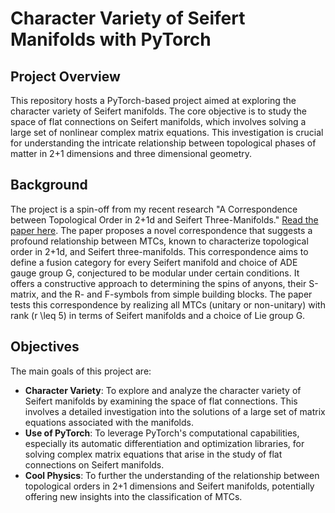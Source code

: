 # Character Variety of Seifert Manifolds with PyTorch

## Project Overview

This repository hosts a PyTorch-based project aimed at exploring the character variety of Seifert manifolds. The core objective is to study the space of flat connections on Seifert manifolds, which involves solving a large set of nonlinear complex matrix equations. This investigation is crucial for understanding the intricate relationship between topological phases of matter in 2+1 dimensions and three dimensional geometry.

## Background

The project is a spin-off from my recent research "A Correspondence between Topological Order in 2+1d and Seifert Three-Manifolds." [Read the paper here](https://arxiv.org/abs/2403.03973). The paper proposes a novel correspondence that suggests a profound relationship between MTCs, known to characterize topological order in 2+1d, and Seifert three-manifolds. This correspondence aims to define a fusion category for every Seifert manifold and choice of ADE gauge group G, conjectured to be modular under certain conditions. It offers a constructive approach to determining the spins of anyons, their S-matrix, and the R- and F-symbols from simple building blocks. The paper tests this correspondence by realizing all MTCs (unitary or non-unitary) with rank \(r \leq 5\) in terms of Seifert manifolds and a choice of Lie group G.

## Objectives

The main goals of this project are:

- **Character Variety**: To explore and analyze the character variety of Seifert manifolds by examining the space of flat connections. This involves a detailed investigation into the solutions of a large set of matrix equations associated with the manifolds.
- **Use of PyTorch**: To leverage PyTorch's computational capabilities, especially its automatic differentiation and optimization libraries, for solving complex matrix equations that arise in the study of flat connections on Seifert manifolds.
- **Cool Physics**: To further the understanding of the relationship between topological orders in 2+1 dimensions and Seifert manifolds, potentially offering new insights into the classification of MTCs.

